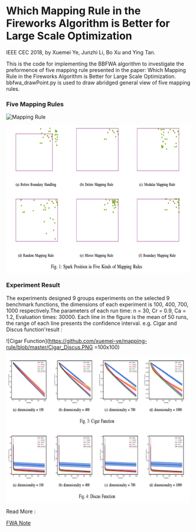 # Which Mapping Rule in the Fireworks Algorithm is Better for Large Scale Optimization

IEEE CEC 2018, by Xuemei Ye, Junzhi Li, Bo Xu and Ying Tan.

This is the code for implementing the BBFWA algorithm to investigate the preformence of five mapping rule presented in the paper: Which Mapping Rule in the Fireworks Algorithm is Better for Large Scale Optimization. bbfwa_drawPoint.py is used to draw abridged general view of five mapping rules.

### Five Mapping Rules

![Mapping Rule]()
<html>
 <img src="https://github.com/xuemei-ye/mapping-rule/blob/master/Mapping%20Rule.PNG" width = "500" height = "400" alt="Cigar_Discus" align=center />
<!--在这里插入内容-->
</html>

### Experiment Result

The experiments designed 9 groups experiments on the selected 9 benchmark functions, the dimensions of each experiment is 100, 400, 700, 1000 respectively.The parameters of each run time: n = 30, Cr = 0.9, Ca = 1.2, Evaluation times: 30000.  Each line in the figure is the mean of 50 runs, the range of each line presents the confidence interval. e.g. Cigar and Discus function'result :

![Cigar Function](https://github.com/xuemei-ye/mapping-rule/blob/master/Cigar_Discus.PNG =100x100)

<html>
 <img src="https://github.com/xuemei-ye/mapping-rule/blob/master/Cigar_Discus.PNG" width = "500" height = "400" alt="Cigar_Discus" align=center />
<!--在这里插入内容-->
</html>

Read More :

[FWA Note](https://zhuanlan.zhihu.com/p/34699945)


